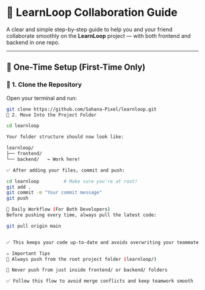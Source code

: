 # 🚀 LearnLoop Collaboration Guide

A clear and simple step-by-step guide to help you and your friend collaborate smoothly on the **LearnLoop** project — with both frontend and backend in one repo.

---

## 🧭 One-Time Setup (First-Time Only)

### 🧱 1. Clone the Repository

Open your terminal and run:

```bash
git clone https://github.com/Sahana-Pixel/learnloop.git
📁 2. Move Into the Project Folder

cd learnloop

Your folder structure should now look like:

learnloop/
├── frontend/
└── backend/   ← Work here!

✅ After adding your files, commit and push:

cd learnloop         # Make sure you're at root!
git add .
git commit -m "Your commit message"
git push

🔄 Daily Workflow (For Both Developers)
Before pushing every time, always pull the latest code:

git pull origin main


✅ This keeps your code up-to-date and avoids overwriting your teammate’s work.

⚠️ Important Tips
🔁 Always push from the root project folder (learnloop/)

🚫 Never push from just inside frontend/ or backend/ folders

✅ Follow this flow to avoid merge conflicts and keep teamwork smooth
